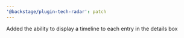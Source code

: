```yaml
---
'@backstage/plugin-tech-radar': patch
---
```


Added the ability to display a timeline to each entry in the details box
